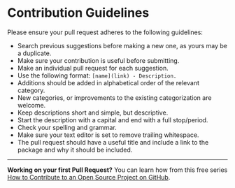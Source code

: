 # Contribution Guidelines

Please ensure your pull request adheres to the following guidelines:

- Search previous suggestions before making a new one, as yours may be a
  duplicate.
- Make sure your contribution is useful before submitting.
- Make an individual pull request for each suggestion.
- Use the following format: `[name](link) - Description.`
- Additions should be added in alphabetical order of the relevant category.
- New categories, or improvements to the existing categorization are welcome.
- Keep descriptions short and simple, but descriptive.
- Start the description with a capital and end with a full stop/period.
- Check your spelling and grammar.
- Make sure your text editor is set to remove trailing whitespace.
- The pull request should have a useful title and include a link to the package
  and why it should be included.

---

**Working on your first Pull Request?** You can learn how from this free series
[How to Contribute to an Open Source Project on GitHub](https://egghead.io/courses/how-to-contribute-to-an-open-source-project-on-github).
